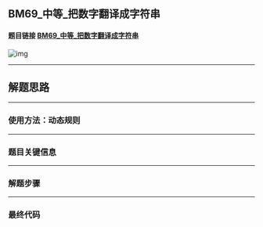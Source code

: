 ## BM69_中等_把数字翻译成字符串

#### 题目链接 [BM69_中等_把数字翻译成字符串](https://www.nowcoder.com/practice/046a55e6cd274cffb88fc32dba695668?tpId=295&tqId=1024831&ru=/exam/oj&qru=/ta/format-top101/question-ranking&sourceUrl=%2Fexam%2Foj)

![img](https://i.ibb.co/7SFvJCp/20230719110453.png)

---
## 解题思路
---
### 使用方法：动态规则
---
### 题目关键信息

---
### 解题步骤

---

### 最终代码
```

```